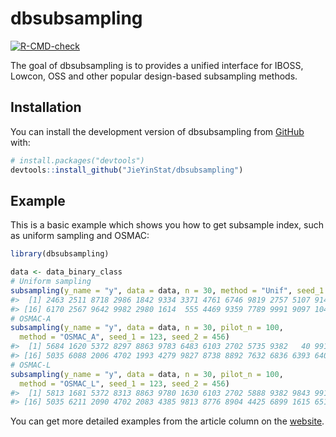 
<!-- README.md is generated from README.Rmd. Please edit that file -->

# dbsubsampling

<!-- badges: start -->

[![R-CMD-check](https://github.com/JieYinStat/dbsubsampling/actions/workflows/R-CMD-check.yaml/badge.svg)](https://github.com/JieYinStat/dbsubsampling/actions/workflows/R-CMD-check.yaml)
<!-- badges: end -->

The goal of dbsubsampling is to provides a unified interface for IBOSS,
Lowcon, OSS and other popular design-based subsampling methods.

## Installation

You can install the development version of dbsubsampling from
[GitHub](https://github.com/) with:

``` r
# install.packages("devtools")
devtools::install_github("JieYinStat/dbsubsampling")
```

## Example

This is a basic example which shows you how to get subsample index, such
as uniform sampling and OSMAC:

``` r
library(dbsubsampling)

data <- data_binary_class
# Uniform sampling
subsampling(y_name = "y", data = data, n = 30, method = "Unif", seed_1 = 123)
#>  [1] 2463 2511 8718 2986 1842 9334 3371 4761 6746 9819 2757 5107 9145 9209 2888
#> [16] 6170 2567 9642 9982 2980 1614  555 4469 9359 7789 9991 9097 1047 7067 3004
# OSMAC-A
subsampling(y_name = "y", data = data, n = 30, pilot_n = 100,
  method = "OSMAC_A", seed_1 = 123, seed_2 = 456)
#>  [1] 5684 1620 5372 8297 8863 9783 6483 6103 2702 5735 9382   40 9919 8623 2816
#> [16] 5035 6088 2006 4702 1993 4279 9827 8738 8892 7632 6836 6393 6405   99 3952
# OSMAC-L
subsampling(y_name = "y", data = data, n = 30, pilot_n = 100,
  method = "OSMAC_L", seed_1 = 123, seed_2 = 456)
#>  [1] 5813 1681 5372 8313 8863 9780 1630 6103 2702 5888 9382 9843 9913 8635 2816
#> [16] 5035 6211 2090 4702 2083 4385 9813 8776 8904 4425 6899 1615 6513   99 4076
```

You can get more detailed examples from the article column on the
[website](jieyinstat.github.io/dbsubsampling/).
